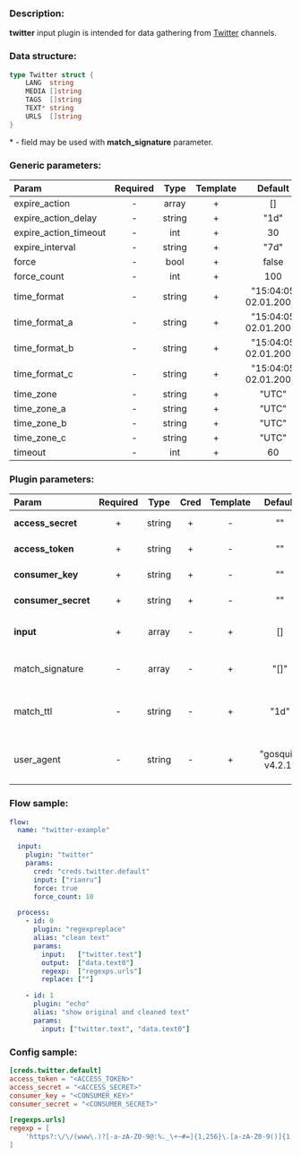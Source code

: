 ### Description:

**twitter** input plugin is intended for data gathering from [Twitter](https://twitter.com/) channels.

### Data structure:

```go
type Twitter struct {
	LANG  string
	MEDIA []string
	TAGS  []string
	TEXT* string
	URLS  []string
}
```

&ast; - field may be used with **match_signature** parameter.

### Generic parameters:

| Param                 | Required | Type   | Template | Default               |
|:----------------------|:--------:|:------:|:--------:|:---------------------:|
| expire_action         | -        | array  | +        | []                    |
| expire_action_delay   | -        | string | +        | "1d"                  |
| expire_action_timeout | -        | int    | +        | 30                    |
| expire_interval       | -        | string | +        | "7d"                  |
| force                 | -        | bool   | +        | false                 |
| force_count           | -        | int    | +        | 100                   |
| time_format           | -        | string | +        | "15:04:05 02.01.2006" |
| time_format_a         | -        | string | +        | "15:04:05 02.01.2006" |
| time_format_b         | -        | string | +        | "15:04:05 02.01.2006" |
| time_format_c         | -        | string | +        | "15:04:05 02.01.2006" |
| time_zone             | -        | string | +        | "UTC"                 |
| time_zone_a           | -        | string | +        | "UTC"                 |
| time_zone_b           | -        | string | +        | "UTC"                 |
| time_zone_c           | -        | string | +        | "UTC"                 |
| timeout               | -        | int    | +        | 60                    |


### Plugin parameters:

| Param               | Required | Type   | Cred | Template | Default           | Example                          | Description                                                             |
|:--------------------|:--------:|:------:|:----:|:--------:|:-----------------:|:--------------------------------:|:------------------------------------------------------------------------|
| **access_secret**   | +        | string | +    | -        | ""                | ""                               | [Twitter API Access](https://developer.twitter.com/en/apply-for-access) |
| **access_token**    | +        | string | +    | -        | ""                | ""                               | [Twitter API Access](https://developer.twitter.com/en/apply-for-access) |
| **consumer_key**    | +        | string | +    | -        | ""                | ""                               | [Twitter API Access](https://developer.twitter.com/en/apply-for-access) |
| **consumer_secret** | +        | string | +    | -        | ""                | ""                               | [Twitter API Access](https://developer.twitter.com/en/apply-for-access) |
| **input**           | +        | array  | -    | +        | []                | ["tass_agency"]                  | List of Twitter channels.                                               |
| match_signature     | -        | array  | -    | +        | "[]"              | ["twitter.lang", "twitter.text"] | Match new tweets by signature.                                          |
| match_ttl           | -        | string | -    | +        | "1d"              | "24h"                            | TTL (Time To Live) for matched signatures.                              |
| user_agent          | -        | string | -    | +        | "gosquito v4.2.1" | "webchela 1.0"                   | Custom User-Agent for API access.                                       |


### Flow sample:

```yaml
flow:
  name: "twitter-example"

  input:
    plugin: "twitter"
    params:
      cred: "creds.twitter.default"
      input: ["rianru"]
      force: true
      force_count: 10

  process:
    - id: 0
      plugin: "regexpreplace"
      alias: "clean text"
      params:
        input:   ["twitter.text"]
        output:  ["data.text0"]
        regexp:  ["regexps.urls"]
        replace: [""]

    - id: 1
      plugin: "echo"
      alias: "show original and cleaned text"
      params:
        input: ["twitter.text", "data.text0"]

```

### Config sample:

```toml
[creds.twitter.default]
access_token = "<ACCESS_TOKEN>"
access_secret = "<ACCESS_SECRET>"
consumer_key = "<CONSUMER_KEY>"
consumer_secret = "<CONSUMER_SECRET>"

[regexps.urls]
regexp = [
    'https?:\/\/(www\.)?[-a-zA-Z0-9@:%._\+~#=]{1,256}\.[a-zA-Z0-9()]{1,6}\b([-a-zA-Z0-9()@:%_\+.~#?&//=]*)'
]
```


